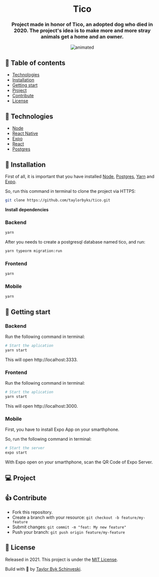 <h1 align="center">
  Tico
</h1>

<h3 align="center">
Project made in honor of Tico, an adopted dog who died in 2020.
The project's idea is to make more and more stray animals get a home and an owner.
</h3>

<p align="center">
  <img src="https://media.giphy.com/media/cT4RNdYqeq8AXqtrYq/giphy.gif" alt="animated" />
</p>


## 🔗 Table of contents
- [Technologies](#technologies)
- [Installation](#installation)
- [Getting start](#start)
- [Project](#project)
- [Contribute](#contribute)
- [License](#license)

## 📌 Technologies <a name="technologies"/>

- [Node](https://nodejs.org/)
- [React Native](https://reactnative.dev/)
- [Expo](https://expo.io/)
- [React](https://reactjs.org/)
- [Postgres](https://www.postgresql.org/)


## 📂 Installation <a name="installation"/>

First of all, it is important that you have installed [Node](https://nodejs.org/), [Postgres](https://www.postgresql.org/), [Yarn](https://yarnpkg.com/) and [Expo](https://expo.io/).

So, run this command in terminal to clone the project via HTTPS:

```bash
git clone https://github.com/taylorbyks/tico.git
```

**Install dependencies**

### Backend

```bash
yarn
```

After you needs to create a postgresql database named tico, and run:

```bash
yarn typeorm migration:run
```

### Frontend

```bash
yarn
```
### Mobile

```bash
yarn
```

## 🚀 Getting start <a name="start"/>

### Backend

Run the following command in terminal:

```bash
# Start the aplication
yarn start
```

This will open http://localhost:3333.

### Frontend

Run the following command in terminal:

```bash
# Start the aplication
yarn start
```

This will open http://localhost:3000.

### Mobile

First, you have to install Expo App on your smarthphone.

So, run the following command in terminal:

```bash
# Start the server
expo start
```

With Expo open on your smarthphone, scan the QR Code of Expo Server.


## 💻 Project <a name="project"/>


## 👍 Contribute <a name="contribute"/>

- Fork this repository.
- Create a branch with your resource: ```git checkout -b feature/my-feature```
- Submit changes: ```git commit -m "feat: My new feature"```
- Push your branch: ```git push origin feature/my-feature```

## 📕 License <a name="license"/>

Released in 2021. This project is under the [MIT License](https://choosealicense.com/licenses/mit/).

Build with 💜 by [Taylor Byk Schinveski](https://github.com/taylorabyks/).
